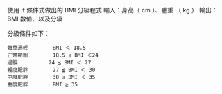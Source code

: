 使用 if 條件式做出的 BMI 分級程式
輸入：身高（ cm ）、體重 （ kg ）
輸出：BMI 數值、以及分級

分級條件如下：

	體重過輕		BMI ＜ 18.5 
	正常範圍		18.5 ≦ BMI ＜24 
	過胖			24 ≦ BMI ＜ 27 
	輕度肥胖		27 ≦ BMI ＜ 30 
	中度肥胖		30 ≦ BMI ＜ 35 
	重度肥胖		BMI ≧ 35
